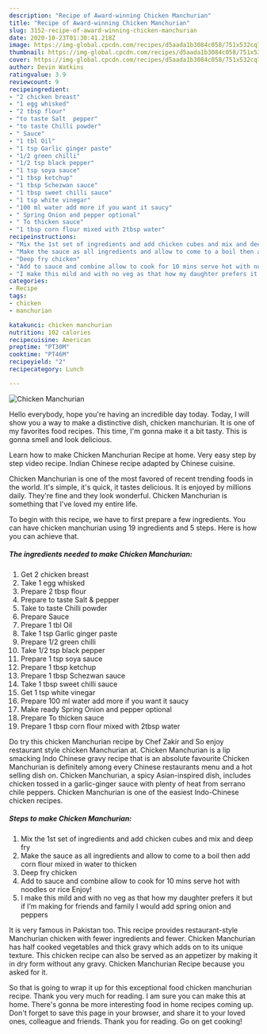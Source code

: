 ```yaml
---
description: "Recipe of Award-winning Chicken Manchurian"
title: "Recipe of Award-winning Chicken Manchurian"
slug: 3152-recipe-of-award-winning-chicken-manchurian
date: 2020-10-23T01:30:41.218Z
image: https://img-global.cpcdn.com/recipes/d5aada1b3084c058/751x532cq70/chicken-manchurian-recipe-main-photo.jpg
thumbnail: https://img-global.cpcdn.com/recipes/d5aada1b3084c058/751x532cq70/chicken-manchurian-recipe-main-photo.jpg
cover: https://img-global.cpcdn.com/recipes/d5aada1b3084c058/751x532cq70/chicken-manchurian-recipe-main-photo.jpg
author: Devin Watkins
ratingvalue: 3.9
reviewcount: 9
recipeingredient:
- "2 chicken breast"
- "1 egg whisked"
- "2 tbsp flour"
- "to taste Salt  pepper"
- "to taste Chilli powder"
- " Sauce"
- "1 tbl Oil"
- "1 tsp Garlic ginger paste"
- "1/2 green chilli"
- "1/2 tsp black pepper"
- "1 tsp soya sauce"
- "1 tbsp ketchup"
- "1 tbsp Schezwan sauce"
- "1 tbsp sweet chilli sauce"
- "1 tsp white vinegar"
- "100 ml water add more if you want it saucy"
- " Spring Onion and pepper optional"
- " To thicken sauce"
- "1 tbsp corn flour mixed with 2tbsp water"
recipeinstructions:
- "Mix the 1st set of ingredients and add chicken cubes and mix and deep fry"
- "Make the sauce as all ingredients and allow to come to a boil then add corn flour mixed in water to thicken"
- "Deep fry chicken"
- "Add to sauce and combine allow to cook for 10 mins serve hot with noodles or rice Enjoy!"
- "I make this mild and with no veg as that how my daughter prefers it but if I’m making for friends and family I would add spring onion and peppers"
categories:
- Recipe
tags:
- chicken
- manchurian

katakunci: chicken manchurian 
nutrition: 102 calories
recipecuisine: American
preptime: "PT30M"
cooktime: "PT46M"
recipeyield: "2"
recipecategory: Lunch

---
```



![Chicken Manchurian](https://img-global.cpcdn.com/recipes/d5aada1b3084c058/751x532cq70/chicken-manchurian-recipe-main-photo.jpg)

Hello everybody, hope you're having an incredible day today. Today, I will show you a way to make a distinctive dish, chicken manchurian. It is one of my favorites food recipes. This time, I'm gonna make it a bit tasty. This is gonna smell and look delicious.

Learn how to make Chicken Manchurian Recipe at home. Very easy step by step video recipe. Indian Chinese recipe adapted by Chinese cuisine.

Chicken Manchurian is one of the most favored of recent trending foods in the world. It's simple, it's quick, it tastes delicious. It is enjoyed by millions daily. They're fine and they look wonderful. Chicken Manchurian is something that I've loved my entire life.


To begin with this recipe, we have to first prepare a few ingredients. You can have chicken manchurian using 19 ingredients and 5 steps. Here is how you can achieve that.

<!--inarticleads1-->

##### The ingredients needed to make Chicken Manchurian:

1. Get 2 chicken breast
1. Take 1 egg whisked
1. Prepare 2 tbsp flour
1. Prepare to taste Salt &amp; pepper
1. Take to taste Chilli powder
1. Prepare  Sauce
1. Prepare 1 tbl Oil
1. Take 1 tsp Garlic ginger paste
1. Prepare 1/2 green chilli
1. Take 1/2 tsp black pepper
1. Prepare 1 tsp soya sauce
1. Prepare 1 tbsp ketchup
1. Prepare 1 tbsp Schezwan sauce
1. Take 1 tbsp sweet chilli sauce
1. Get 1 tsp white vinegar
1. Prepare 100 ml water add more if you want it saucy
1. Make ready  Spring Onion and pepper optional
1. Prepare  To thicken sauce
1. Prepare 1 tbsp corn flour mixed with 2tbsp water


Do try this chicken Manchurian recipe by Chef Zakir and So enjoy restaurant style chicken Manchurian at. Chicken Manchurian is a lip smacking Indo Chinese gravy recipe that is an absolute favourite Chicken Manchurian is definitely among every Chinese restaurants menu and a hot selling dish on. Chicken Manchurian, a spicy Asian-inspired dish, includes chicken tossed in a garlic-ginger sauce with plenty of heat from serrano chile peppers. Chicken Manchurian is one of the easiest Indo-Chinese chicken recipes. 

<!--inarticleads2-->

##### Steps to make Chicken Manchurian:

1. Mix the 1st set of ingredients and add chicken cubes and mix and deep fry
1. Make the sauce as all ingredients and allow to come to a boil then add corn flour mixed in water to thicken
1. Deep fry chicken
1. Add to sauce and combine allow to cook for 10 mins serve hot with noodles or rice Enjoy!
1. I make this mild and with no veg as that how my daughter prefers it but if I’m making for friends and family I would add spring onion and peppers


It is very famous in Pakistan too. This recipe provides restaurant-style Manchurian chicken with fewer ingredients and fewer. Chicken Manchurian has half cooked vegetables and thick gravy which adds on to its unique texture. This chicken recipe can also be served as an appetizer by making it in dry form without any gravy. Chicken Manchurian Recipe because you asked for it. 

So that is going to wrap it up for this exceptional food chicken manchurian recipe. Thank you very much for reading. I am sure you can make this at home. There's gonna be more interesting food in home recipes coming up. Don't forget to save this page in your browser, and share it to your loved ones, colleague and friends. Thank you for reading. Go on get cooking!
